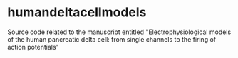 # humandeltacellmodels
Source code related to the manuscript entitled "Electrophysiological models of the human pancreatic delta cell: from single channels to the firing of action potentials"
